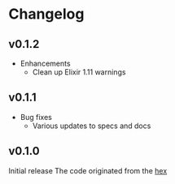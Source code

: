 # Changelog


## v0.1.2

* Enhancements
  * Clean up Elixir 1.11 warnings

## v0.1.1

* Bug fixes
  * Various updates to specs and docs

## v0.1.0

Initial release
The code originated from the [hex](https://github.com/hexpm/hex)
